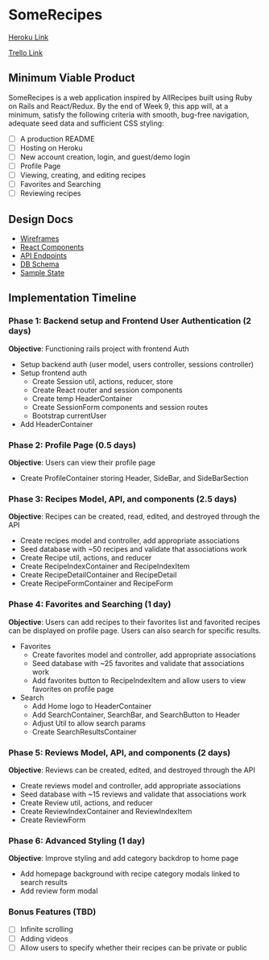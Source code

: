 # SomeRecipes

[Heroku Link](https://somerecipes.herokuapp.com/)

[Trello Link](https://trello.com/b/W50yeIRB/somerecipes)

## Minimum Viable Product

SomeRecipes is a web application inspired by AllRecipes built using Ruby on Rails and React/Redux. By the end of Week 9, this app will, at a minimum, satisfy the following criteria with smooth, bug-free navigation, adequate seed data and sufficient CSS styling:

- [ ] A production README
- [ ] Hosting on Heroku
- [ ] New account creation, login, and guest/demo login
- [ ] Profile Page
- [ ] Viewing, creating, and editing recipes
- [ ] Favorites and Searching
- [ ] Reviewing recipes

## Design Docs

- [Wireframes](https://github.com/joycechau/SomeRecipes/tree/master/docs/wireframes)
- [React Components](https://github.com/joycechau/SomeRecipes/blob/master/docs/component-hierarchy.md)
- [API Endpoints](https://github.com/joycechau/SomeRecipes/blob/master/docs/api-endpoints.md)
- [DB Schema](https://github.com/joycechau/SomeRecipes/blob/master/docs/schema.md)
- [Sample State](https://github.com/joycechau/SomeRecipes/blob/master/docs/sample-state.md)


## Implementation Timeline


### Phase 1: Backend setup and Frontend User Authentication (2 days)

**Objective**: Functioning rails project with frontend Auth
* Setup backend auth (user model, users controller, sessions controller)
* Setup frontend auth
  * Create Session util, actions, reducer, store
  * Create React router and session components
  * Create temp HeaderContainer
  * Create SessionForm components and session routes
  * Bootstrap currentUser
* Add HeaderContainer

### Phase 2: Profile Page (0.5 days)
**Objective**: Users can view their profile page
* Create ProfileContainer storing Header, SideBar, and SideBarSection

### Phase 3: Recipes Model, API, and components (2.5 days)

**Objective**: Recipes can be created, read, edited, and destroyed through the API
* Create recipes model and controller, add appropriate associations
* Seed database with ~50 recipes and validate that associations work
* Create Recipe util, actions, and reducer
* Create RecipeIndexContainer and RecipeIndexItem
* Create RecipeDetailContainer and RecipeDetail
* Create RecipeFormContainer and RecipeForm  

### Phase 4: Favorites and Searching (1 day)

**Objective**: Users can add recipes to their favorites list and favorited recipes can be displayed on profile page.  Users can also search for specific results.  
* Favorites
  * Create favorites model and controller, add appropriate associations
  * Seed database with ~25 favorites and validate that associations work
  * Add favorites button to RecipeIndexItem and allow users to view favorites on profile page
* Search
  * Add Home logo to HeaderContainer
  * Add SearchContainer, SearchBar, and SearchButton to Header
  * Adjust Util to allow search params
  * Create SearchResultsContainer

### Phase 5: Reviews Model, API, and components (2 days)

**Objective**:  Reviews can be created, edited, and destroyed through the API
* Create reviews model and controller, add appropriate associations
* Seed database with ~15 reviews and validate that associations work
* Create Review util, actions, and reducer
* Create ReviewIndexContainer and ReviewIndexItem
* Create ReviewForm

### Phase 6: Advanced Styling (1 day)

**Objective**: Improve styling and add category backdrop to home page
* Add homepage background with recipe category modals linked to search results
* Add review form modal

### Bonus Features (TBD)
- [ ] Infinite scrolling
- [ ] Adding videos
- [ ] Allow users to specify whether their recipes can be private or public
